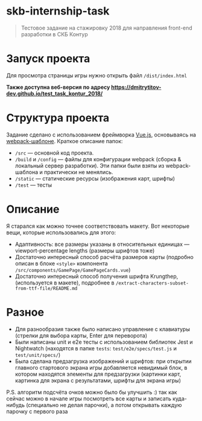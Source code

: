 # skb-internship-task

> Тестовое задание на стажировку 2018 для направления front-end разработки в СКБ Контур

# Запуск проекта

Для просмотра страницы игры нужно открыть файл `/dist/index.html`

**Также доступна веб-версия по адресу https://dmitrytitov-dev.github.io/test_task_kontur_2018/**

# Структура проекта

Задание сделано с использованием фреймворка [Vue.js](https://vuejs.org/), основываясь на [webpack-шаблоне](https://github.com/vuejs-templates/webpack). Краткое описание папок:

* `/src` — основной код проекта.
* `/build` и `/config` — файлы для конфигурации webpack (сборка & локальный сервер разработки). Эти папки были взяты из webpack-шаблона и практически не менялись.
* `/static` — статические ресурсы (изображения карт, шрифты)
* `/test` — тесты

# Описание

Я старался как можно точнее соответствовать макету. Вот некоторые вещи, которые использовались для этого:

* Адаптивность: все размеры указаны в относительных единицах — viewport-percentage lengths (размеры шрифтов тоже)
* Достаточно интересный способ расчёта размеров карты (подробно описан в блоке `<style>` компонента `/src/components/GamePage/GamePageCards.vue`)
* Достаточно интересный способ получения шрифта Krungthep, (используется в макете), подробнее в `/extract-characters-subset-from-ttf-file/README.md`

# Разное

* Для разнообразия также было написано управление с клавиатуры (стрелки для выбора карты, Enter для переворота)
* Были написаны unit и e2e тесты с использованием библиотек Jest и Nightwatch (находятся в папке `tests`: `test/e2e/specs/test.js` и `test/unit/specs/`)
* Была сделана предзагрузка изображений и шрифтов: при открытии главного стартового экрана игры добавляется невидимый блок, в котором находятся элементы для предзагрузки (картинки карт, картинка для экрана с результатами, шрифты для экрана игры)

P.S. алгоритм подсчёта очков можно было бы улучшить :) так как сейчас можно в начале игры посмотреть все карты и записать куда-нибудь (специально не делая парочки), а потом открывать каждую парочку с первого раза

